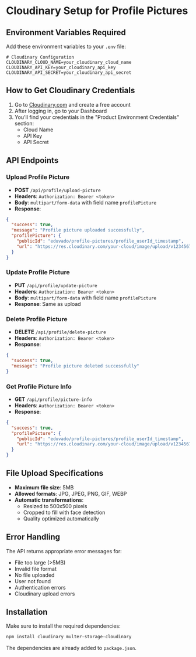 # Cloudinary Setup for Profile Pictures

## Environment Variables Required

Add these environment variables to your `.env` file:

```env
# Cloudinary Configuration
CLOUDINARY_CLOUD_NAME=your_cloudinary_cloud_name
CLOUDINARY_API_KEY=your_cloudinary_api_key
CLOUDINARY_API_SECRET=your_cloudinary_api_secret
```

## How to Get Cloudinary Credentials

1. Go to [Cloudinary.com](https://cloudinary.com) and create a free account
2. After logging in, go to your Dashboard
3. You'll find your credentials in the "Product Environment Credentials" section:
   - Cloud Name
   - API Key
   - API Secret

## API Endpoints

### Upload Profile Picture
- **POST** `/api/profile/upload-picture`
- **Headers**: `Authorization: Bearer <token>`
- **Body**: `multipart/form-data` with field name `profilePicture`
- **Response**: 
```json
{
  "success": true,
  "message": "Profile picture uploaded successfully",
  "profilePicture": {
    "publicId": "eduvado/profile-pictures/profile_userId_timestamp",
    "url": "https://res.cloudinary.com/your-cloud/image/upload/v1234567890/eduvado/profile-pictures/profile_userId_timestamp.jpg"
  }
}
```

### Update Profile Picture
- **PUT** `/api/profile/update-picture`
- **Headers**: `Authorization: Bearer <token>`
- **Body**: `multipart/form-data` with field name `profilePicture`
- **Response**: Same as upload

### Delete Profile Picture
- **DELETE** `/api/profile/delete-picture`
- **Headers**: `Authorization: Bearer <token>`
- **Response**:
```json
{
  "success": true,
  "message": "Profile picture deleted successfully"
}
```

### Get Profile Picture Info
- **GET** `/api/profile/picture-info`
- **Headers**: `Authorization: Bearer <token>`
- **Response**:
```json
{
  "success": true,
  "profilePicture": {
    "publicId": "eduvado/profile-pictures/profile_userId_timestamp",
    "url": "https://res.cloudinary.com/your-cloud/image/upload/v1234567890/eduvado/profile-pictures/profile_userId_timestamp.jpg"
  }
}
```

## File Upload Specifications

- **Maximum file size**: 5MB
- **Allowed formats**: JPG, JPEG, PNG, GIF, WEBP
- **Automatic transformations**: 
  - Resized to 500x500 pixels
  - Cropped to fill with face detection
  - Quality optimized automatically

## Error Handling

The API returns appropriate error messages for:
- File too large (>5MB)
- Invalid file format
- No file uploaded
- User not found
- Authentication errors
- Cloudinary upload errors

## Installation

Make sure to install the required dependencies:

```bash
npm install cloudinary multer-storage-cloudinary
```

The dependencies are already added to `package.json`.
